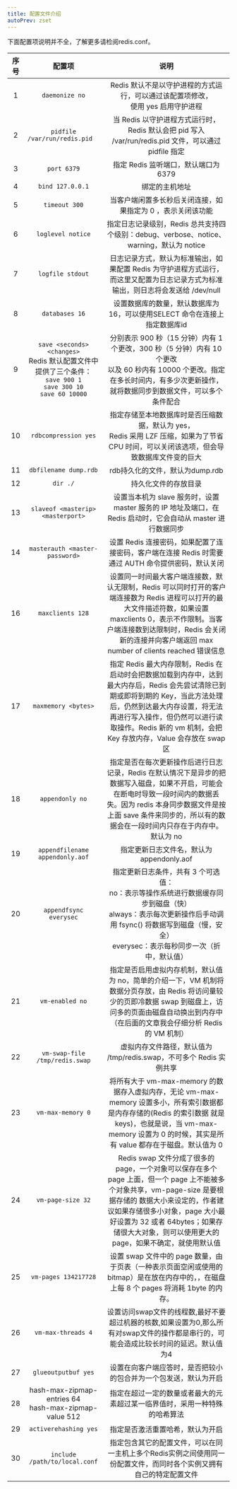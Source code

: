 ```yaml
---
title: 配置文件介绍
autoPrev: zset
---
```


下面配置项说明并不全，了解更多请检阅redis.conf。

|   序号   |   配置项   |   说明   |
|:--------:|:---------:|:--------:|
|1|`daemonize no`|Redis 默认不是以守护进程的方式运行，可以通过该配置项修改，<br>使用 yes 启用守护进程|
|2|`pidfile /var/run/redis.pid	`|当 Redis 以守护进程方式运行时，Redis 默认会把 pid 写入 /var/run/redis.pid 文件，可以通过 pidfile 指定|
|3|`port 6379`|指定 Redis 监听端口，默认端口为 6379|
|4|`bind 127.0.0.1`|绑定的主机地址|
|5|`timeout 300`|当客户端闲置多长秒后关闭连接，如果指定为 0 ，表示关闭该功能|
|6|`loglevel notice`|指定日志记录级别，Redis 总共支持四个级别：debug、verbose、notice、warning，默认为 notice|
|7|`logfile stdout`|日志记录方式，默认为标准输出，如果配置 Redis 为守护进程方式运行，而这里又配置为日志记录方式为标准输出，则日志将会发送给 /dev/null|
|8|`databases 16`|设置数据库的数量，默认数据库为16，可以使用SELECT 命令在连接上指定数据库id|
|9|`save <seconds> <changes>` <br>Redis 默认配置文件中提供了三个条件：<br>`save 900 1` <br>`save 300 10` <br>`save 60 10000` |分别表示 900 秒（15 分钟）内有 1 个更改，300 秒（5 分钟）内有 10 个更改<br>以及 60 秒内有 10000 个更改。指定在多长时间内，有多少次更新操作，就将数据同步到数据文件，可以多个条件配合|
|10|`rdbcompression yes`|指定存储至本地数据库时是否压缩数据，默认为 yes，<br>Redis 采用 LZF 压缩，如果为了节省 CPU 时间，可以关闭该选项，但会导致数据库文件变的巨大|
|11|`dbfilename dump.rdb`|rdb持久化的文件，默认为dump.rdb|
|12|`dir ./`|持久化文件的存放目录|
|13|`slaveof <masterip> <masterport>`|设置当本机为 slave 服务时，设置 master 服务的 IP 地址及端口，在 Redis 启动时，它会自动从 master 进行数据同步|
|14|`masterauth <master-password>`|设置 Redis 连接密码，如果配置了连接密码，客户端在连接 Redis 时需要通过 AUTH 命令提供密码，默认关闭|
|16|`maxclients 128`|设置同一时间最大客户端连接数，默认无限制，Redis 可以同时打开的客户端连接数为 Redis 进程可以打开的最大文件描述符数，如果设置 maxclients 0，表示不作限制。当客户端连接数到达限制时，Redis 会关闭新的连接并向客户端返回 max number of clients reached 错误信息|
|17|`maxmemory <bytes>`|指定 Redis 最大内存限制，Redis 在启动时会把数据加载到内存中，达到最大内存后，Redis 会先尝试清除已到期或即将到期的 Key，当此方法处理 后，仍然到达最大内存设置，将无法再进行写入操作，但仍然可以进行读取操作。Redis 新的 vm 机制，会把 Key 存放内存，Value 会存放在 swap 区|
|18|`appendonly no`|指定是否在每次更新操作后进行日志记录，Redis 在默认情况下是异步的把数据写入磁盘，如果不开启，可能会在断电时导致一段时间内的数据丢失。因为 redis 本身同步数据文件是按上面 save 条件来同步的，所以有的数据会在一段时间内只存在于内存中。默认为 no|
|19|`appendfilename appendonly.aof`|指定更新日志文件名，默认为 appendonly.aof|
|20|`appendfsync everysec`|指定更新日志条件，共有 3 个可选值：<br>no：表示等操作系统进行数据缓存同步到磁盘（快）<br>always：表示每次更新操作后手动调用 fsync() 将数据写到磁盘（慢，安全）<br>everysec：表示每秒同步一次（折中，默认值）|
|21|`vm-enabled no`|指定是否启用虚拟内存机制，默认值为 no，简单的介绍一下，VM 机制将数据分页存放，由 Redis 将访问量较少的页即冷数据 swap 到磁盘上，访问多的页面由磁盘自动换出到内存中（在后面的文章我会仔细分析 Redis 的 VM 机制）|
|22|`vm-swap-file /tmp/redis.swap`|虚拟内存文件路径，默认值为 /tmp/redis.swap，不可多个 Redis 实例共享|
|23|`vm-max-memory 0`|将所有大于 vm-max-memory 的数据存入虚拟内存，无论 vm-max-memory 设置多小，所有索引数据都是内存存储的(Redis 的索引数据 就是 keys)，也就是说，当 vm-max-memory 设置为 0 的时候，其实是所有 value 都存在于磁盘。默认值为 0|
|24|`vm-page-size 32`|Redis swap 文件分成了很多的 page，一个对象可以保存在多个 page 上面，但一个 page 上不能被多个对象共享，vm-page-size 是要根据存储的 数据大小来设定的，作者建议如果存储很多小对象，page 大小最好设置为 32 或者 64bytes；如果存储很大大对象，则可以使用更大的 page，如果不确定，就使用默认值|
|25|`vm-pages 134217728`|设置 swap 文件中的 page 数量，由于页表（一种表示页面空闲或使用的 bitmap）是在放在内存中的，，在磁盘上每 8 个 pages 将消耗 1byte 的内存。|
|26|`vm-max-threads 4`|设置访问swap文件的线程数,最好不要超过机器的核数,如果设置为0,那么所有对swap文件的操作都是串行的，可能会造成比较长时间的延迟。默认值为4|
|27|`glueoutputbuf yes`|设置在向客户端应答时，是否把较小的包合并为一个包发送，默认为开启|
|28|hash-max-zipmap-entries 64<br>hash-max-zipmap-value 512|指定在超过一定的数量或者最大的元素超过某一临界值时，采用一种特殊的哈希算法|
|29|`activerehashing yes`|指定是否激活重置哈希，默认为开启|
|30|`include /path/to/local.conf`|指定包含其它的配置文件，可以在同一主机上多个Redis实例之间使用同一份配置文件，而同时各个实例又拥有自己的特定配置文件|
